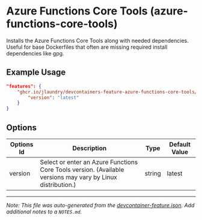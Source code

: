 
# Azure Functions Core Tools (azure-functions-core-tools)

Installs the Azure Functions Core Tools along with needed dependencies. Useful for base Dockerfiles that often are missing required install dependencies like gpg.

## Example Usage

```json
"features": {
    "ghcr.io/jlaundry/devcontainers-feature-azure-functions-core-tools/azure-functions-core-tools:1": {
        "version": "latest"
    }
}
```

## Options

| Options Id | Description | Type | Default Value |
|-----|-----|-----|-----|
| version | Select or enter an Azure Functions Core Tools version. (Available versions may vary by Linux distribution.) | string | latest |



---

_Note: This file was auto-generated from the [devcontainer-feature.json](https://github.com/jlaundry/devcontainers-feature-azure-functions-core-tools/blob/main/src/azure-functions-core-tools/devcontainer-feature.json).  Add additional notes to a `NOTES.md`._
